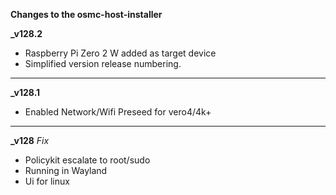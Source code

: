 **Changes to the osmc-host-installer**

**_v128.2**
- Raspberry Pi Zero 2 W added as target device
- Simplified version release numbering. 

---

**_v128.1**
- Enabled Network/Wifi Preseed for vero4/4k+

---

**_v128**
_Fix_
- Policykit escalate to root/sudo
- Running in Wayland
- Ui for linux
